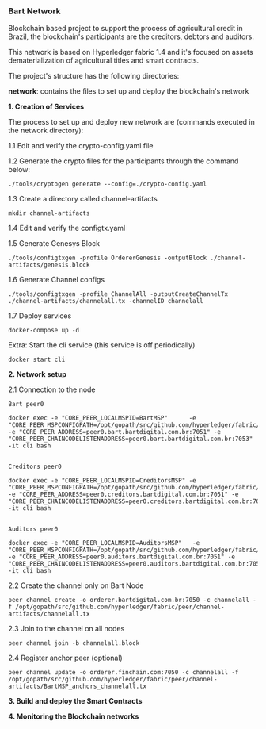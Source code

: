 ### Bart Network

Blockchain based project to support the process of agricultural credit in Brazil, the blockchain's participants are 
the creditors, debtors and auditors.

This network is based on Hyperledger fabric 1.4 and it's focused on assets dematerialization of agricultural titles and smart contracts.

The project's structure has the following directories:

**network**: contains the files to set up and deploy the blockchain's network

**1. Creation of Services**

The process to set up and deploy new network are (commands executed in the network directory):

1.1 Edit and verify the crypto-config.yaml file

1.2 Generate the crypto files for the participants through the command below:

`
./tools/cryptogen generate --config=./crypto-config.yaml
`

1.3 Create a directory called channel-artifacts

`
mkdir channel-artifacts
`

1.4 Edit and verify the configtx.yaml


1.5 Generate Genesys Block

`
./tools/configtxgen -profile OrdererGenesis -outputBlock ./channel-artifacts/genesis.block
`

1.6 Generate Channel configs

`
./tools/configtxgen -profile ChannelAll -outputCreateChannelTx ./channel-artifacts/channelall.tx -channelID channelall
`

1.7 Deploy services 

`
docker-compose up -d
`

Extra: Start the cli service (this service is off periodically)

`
docker start cli
`

**2. Network setup**

2.1 Connection to the node

```
Bart peer0

docker exec -e "CORE_PEER_LOCALMSPID=BartMSP"      -e "CORE_PEER_MSPCONFIGPATH=/opt/gopath/src/github.com/hyperledger/fabric/peer/crypto/peerOrganizations/bart.bartdigital.com.br/users/Admin@bart.bartdigital.com.br/msp" -e "CORE_PEER_ADDRESS=peer0.bart.bartdigital.com.br:7051" -e "CORE_PEER_CHAINCODELISTENADDRESS=peer0.bart.bartdigital.com.br:7053" -it cli bash


Creditors peer0

docker exec -e "CORE_PEER_LOCALMSPID=CreditorsMSP" -e "CORE_PEER_MSPCONFIGPATH=/opt/gopath/src/github.com/hyperledger/fabric/peer/crypto/peerOrganizations/creditors.bartdigital.com.br/users/Admin@creditors.bartdigital.com.br/msp" -e "CORE_PEER_ADDRESS=peer0.creditors.bartdigital.com.br:7051" -e "CORE_PEER_CHAINCODELISTENADDRESS=peer0.creditors.bartdigital.com.br:7053" -it cli bash


Auditors peer0

docker exec -e "CORE_PEER_LOCALMSPID=AuditorsMSP"   -e "CORE_PEER_MSPCONFIGPATH=/opt/gopath/src/github.com/hyperledger/fabric/peer/crypto/peerOrganizations/auditors.bartdigital.com.br/users/Admin@auditors.bartdigital.com.br/msp" -e "CORE_PEER_ADDRESS=peer0.auditors.bartdigital.com.br:7051" -e "CORE_PEER_CHAINCODELISTENADDRESS=peer0.auditors.bartdigital.com.br:7053" -it cli bash
```

2.2 Create the channel only on Bart Node

`
peer channel create -o orderer.bartdigital.com.br:7050 -c channelall -f /opt/gopath/src/github.com/hyperledger/fabric/peer/channel-artifacts/channelall.tx
`

2.3 Join to the channel on all nodes

`
peer channel join -b channelall.block
`

2.4 Register anchor peer (optional)

`
peer channel update -o orderer.finchain.com:7050 -c channelall -f /opt/gopath/src/github.com/hyperledger/fabric/peer/channel-artifacts/BartMSP_anchors_channelall.tx
`

**3. Build and deploy the Smart Contracts**





**4. Monitoring the Blockchain networks**



